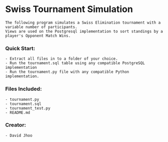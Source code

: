 # Swiss Tournament Simulation
    The following program simulates a Swiss Elimination tournament with a variable number of participants.
    Views are used on the Postgresql implementation to sort standings by a player's Opponent Match Wins.
    
### Quick Start:
    - Extract all files in to a folder of your choice.
    - Run the tournament.sql table using any compatible PostgreSQL 
    implementation
    - Run the tournament.py file with any compatible Python implementation.
    
### Files Included:
    - tournament.py
    - tournament.sql
    - tournament_test.py
    - README.md
    
### Creator:
    - David Jhoo
